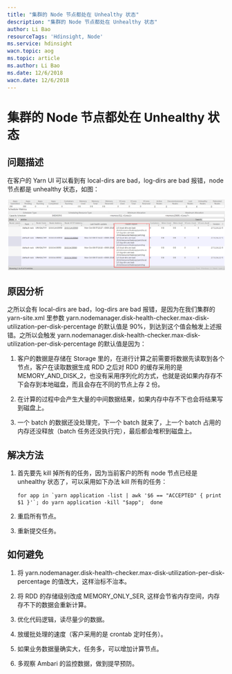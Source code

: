 ```yaml
---
title: "集群的 Node 节点都处在 Unhealthy 状态"
description: "集群的 Node 节点都处在 Unhealthy 状态"
author: Li Bao
resourceTags: 'Hdinsight, Node'
ms.service: hdinsight
wacn.topic: aog
ms.topic: article
ms.author: Li Bao
ms.date: 12/6/2018
wacn.date: 12/6/2018
---
```


# 集群的 Node 节点都处在 Unhealthy 状态

## 问题描述

在客户的 Yarn UI 可以看到有 local-dirs are bad，log-dirs are bad 报错，node 节点都是 unhealthy 状态，如图：

![01](media/aog-hdinsight-howto-solve-nodes-are-unhealthy-states/01.png "01")

## 原因分析

之所以会有 local-dirs are bad，log-dirs are bad 报错，是因为在我们集群的 yarn-site.xml 里参数 yarn.nodemanager.disk-health-checker.max-disk-utilization-per-disk-percentage 的默认值是 90%，到达到这个值会触发上述报错。之所以会触发 yarn.nodemanager.disk-health-checker.max-disk-utilization-per-disk-percentage 的默认值是因为：

1. 客户的数据是存储在 Storage 里的，在进行计算之前需要将数据先读取到各个节点，客户在读取数据生成 RDD 之后对 RDD 的缓存采用的是 MEMORY_AND_DISK_2，也没有采用序列化的方式，也就是说如果内存存不下会存到本地磁盘，而且会存在不同的节点上存 2 份。

2. 在计算的过程中会产生大量的中间数据结果，如果内存中存不下也会将结果写到磁盘上。

3. 一个 batch 的数据还没处理完，下一个 batch 就来了，上一个 batch 占用的内存还没释放（batch 任务还没执行完），最后都会堆积到磁盘上。

## 解决方法

1. 首先要先 kill 掉所有的任务，因为当前客户的所有 node 节点已经是 unhealthy 状态了，可以采用如下办法 kill 所有的任务：

    ```shell
    for app in `yarn application -list | awk '$6 == "ACCEPTED" { print $1 }'`; do yarn application -kill "$app";  done
    ```

2. 重启所有节点。

3. 重新提交任务。

## 如何避免

1. 将 yarn.nodemanager.disk-health-checker.max-disk-utilization-per-disk-percentage 的值改大，这样治标不治本。

2. 将 RDD 的存储级别改成 MEMORY_ONLY_SER, 这样会节省内存空间，内存存不下的数据会重新计算。

3. 优化代码逻辑，读尽量少的数据。

4. 放缓批处理的速度（客户采用的是 crontab 定时任务）。

5. 如果业务数据量确实大，任务多，可以增加计算节点。

6. 多观察 Ambari 的监控数据，做到提早预防。
